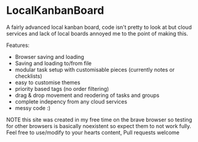 # LocalKanbanBoard
A fairly advanced local kanban board, code isn't pretty to look at but cloud services and lack of local boards annoyed me to the point of making this.

Features:
- Browser saving and loading
- Saving and loading to/from file
- modular task setup with customisable pieces (currently notes or checklists)
- easy to customise themes
- priority based tags (no order filtering)
- drag & drop movement and reodering of tasks and groups
- complete indepency from any cloud services
- messy code :)

NOTE this site was created in my free time on the brave browser so testing for other browsers is basically noexistent so expect them to not work fully.
Feel free to use/modify to your hearts content, Pull requests welcome
